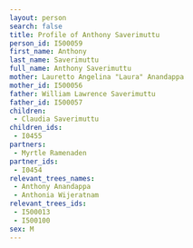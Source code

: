 ```yaml
---
layout: person
search: false
title: Profile of Anthony Saverimuttu
person_id: I500059
first_name: Anthony
last_name: Saverimuttu
full_name: Anthony Saverimuttu
mother: Lauretto Angelina "Laura" Anandappa
mother_id: I500056
father: William Lawrence Saverimuttu
father_id: I500057
children:
 - Claudia Saverimuttu
children_ids:
 - I0455
partners:
 - Myrtle Ramenaden
partner_ids:
 - I0454
relevant_trees_names:
 - Anthony Anandappa
 - Anthonia Wijeratnam
relevant_trees_ids:
 - I500013
 - I500100
sex: M
---
```


